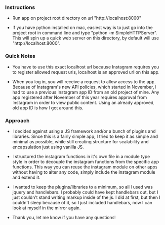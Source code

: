 ### Instructions

- Run app on project root directory on url "http://localhost:8000"

- If you have python installed on mac, easiest way is to just go into the project root in command line and type "python -m SimpleHTTPServer". This will spin up a quick web server on this directory, by default will use "http://localhost:8000".

### Quick Notes

- You have to use this exact localhost url because Instagram requires you to register allowed request urls, localhost is an approved url on this app.

- When you log in, you will receive a request to allow access to the app. Because of Instagram's new API policies, which started in November, I had to use a previous Instagram app ID from an old project of mine. Any app registered after November of this year requires approval from Instagram in order to view public content. Using an already approved, old app ID is how I got around this.

### Approach

- I decided against using a JS framework and/or a bunch of plugins and libraries. Since this is a fairly simple app, I tried to keep it as simple and minimal as possible, while still creating structure for scalability and encapsulation just using vanilla JS.

- I structured the instagram functions in it's own file in a module type style in order to decouple the instagram functions from the specific app functions. This way you can reuse the instagram module on other apps without having to alter any code, simply include the instagram module and extend it.

- I wanted to keep the plugins/libraries to a minimum, so all I used was jquery and handlebars. I probably could have kept handlebars out, but I just couldn't stand writing markup inside of the js. I did at first, but then I couldn't sleep because of it, so I just included handlebars, now I can look at myself in the mirror again.

- Thank you, let me know if you have any questions!